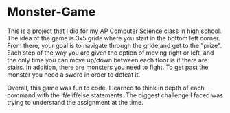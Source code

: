 # Monster-Game

This is a project that I did for my AP Computer Science class in high school. The idea of the game is 3x5 gride where you start in the bottom left corner. From there, your goal is to navigate through the gride and get to the "prize". Each step of the way you are given the option of moving right or left, and the only time you can move up/down between each floor is if there are stairs. In addition, there are monsters you need to fight. To get past the monster you need a sword in order to defeat it.

Overall, this game was fun to code. I learned to think in depth of each command with the if/elif/else statements. The biggest challenge I faced was trying to understand the assignment at the time.
